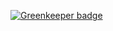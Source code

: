 
[![Greenkeeper badge](https://badges.greenkeeper.io/jasonvasquez/terminus-hapi.svg)](https://greenkeeper.io/)
